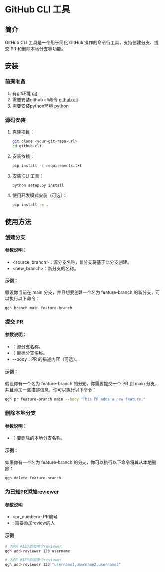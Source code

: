 # GitHub CLI 工具

## 简介
GitHub CLI 工具是一个用于简化 GitHub 操作的命令行工具，支持创建分支、提交 PR 和删除本地分支等功能。

## 安装

### 前提准备
1. 有git环境 [git](https://git-scm.com/downloads)
2. 需要安装github cli命令 [github cli](https://cli.github.com/manual/installation)
3. 需要安装python环境 [python](https://www.python.org/downloads/)

### 源码安装
1. 克隆项目：
   ```bash
   git clone <your-git-repo-url>
   cd github-cli
   ```
2. 安装依赖：
   ```bash
   pip install -r requirements.txt
   ```
3. 安装 CLI 工具：
   ```bash
   python setup.py install
   ```
4. 使用开发模式安装（可选）：
   ```bash
   pip install -e .
   ```

## 使用方法
### 创建分支
#### 参数说明：
- <source_branch>：源分支名称，新分支将基于此分支创建。
- <new_branch>：新分支的名称。
#### 示例：
假设你当前在 main 分支，并且想要创建一个名为 feature-branch 的新分支，可以执行以下命令：
```bash 
qgh branch main feature-branch
```
### 提交 PR
#### 参数说明：
- <source>：源分支名称。
- <target>：目标分支名称。
- --body：PR 的描述内容（可选）。

#### 示例：
假设你有一个名为 feature-branch 的分支，你需要提交一个 PR 到 main 分支，并且添加一些描述信息，你可以执行以下命令：
```bash 
qgh pr feature-branch main --body "This PR adds a new feature."
```

### 删除本地分支
#### 参数说明：
- <branch>：要删除的本地分支名称。
#### 示例：
如果你有一个名为 feature-branch 的分支，你可以执行以下命令将其从本地删除：
```bash 
qgh delete feature-branch
```

### 为已知PR添加reviewer
#### 参数说明
- <pr_number>: PR编号
- <reviewers>: 需要添加review的人
#### 示例

```bash
# 为PR #123添加单个reviewer
qgh add-reviewer 123 username

# 为PR #123添加多个reviewer
qgh add-reviewer 123 "username1,username2,username3"
```